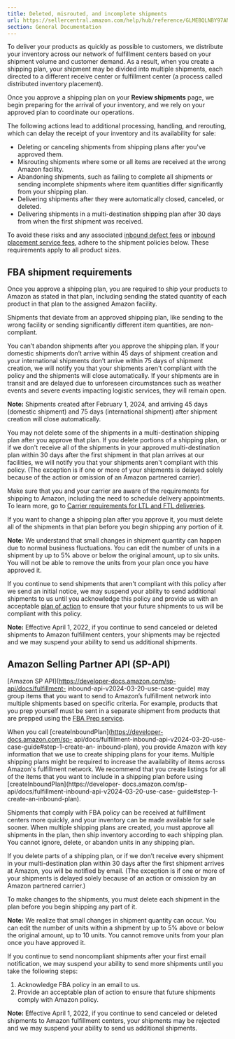 ```yaml
---
title: Deleted, misrouted, and incomplete shipments
url: https://sellercentral.amazon.com/help/hub/reference/GLMEBQLNBY97ANYY
section: General Documentation
---
```


To deliver your products as quickly as possible to customers, we distribute
your inventory across our network of fulfillment centers based on your
shipment volume and customer demand. As a result, when you create a shipping
plan, your shipment may be divided into multiple shipments, each directed to a
different receive center or fulfillment center (a process called distributed
inventory placement).

Once you approve a shipping plan on your **Review shipments** page, we begin
preparing for the arrival of your inventory, and we rely on your approved plan
to coordinate our operations.

The following actions lead to additional processing, handling, and rerouting,
which can delay the receipt of your inventory and its availability for sale:

  * Deleting or canceling shipments from shipping plans after you've approved them.
  * Misrouting shipments where some or all items are received at the wrong Amazon facility.
  * Abandoning shipments, such as failing to complete all shipments or sending incomplete shipments where item quantities differ significantly from your shipping plan.
  * Delivering shipments after they were automatically closed, canceled, or deleted.
  * Delivering shipments in a multi-destination shipping plan after 30 days from when the first shipment was received.

To avoid these risks and any associated [inbound defect
fees](/gp/help/GL5XA3MNXAJKJE8E) or [inbound placement service
fees](/gp/help/GC3Q44PBK8BXQW3Z), adhere to the shipment policies below. These
requirements apply to all product sizes.

##  FBA shipment requirements

Once you approve a shipping plan, you are required to ship your products to
Amazon as stated in that plan, including sending the stated quantity of each
product in that plan to the assigned Amazon facility.

Shipments that deviate from an approved shipping plan, like sending to the
wrong facility or sending significantly different item quantities, are non-
compliant.

You can’t abandon shipments after you approve the shipping plan. If your
domestic shipments don’t arrive within 45 days of shipment creation and your
international shipments don’t arrive within 75 days of shipment creation, we
will notify you that your shipments aren't compliant with the policy and the
shipments will close automatically. If your shipments are in transit and are
delayed due to unforeseen circumstances such as weather events and severe
events impacting logistic services, they will remain open.

**Note:** Shipments created after February 1, 2024, and arriving 45 days
(domestic shipment) and 75 days (international shipment) after shipment
creation will close automatically.

You may not delete some of the shipments in a multi-destination shipping plan
after you approve that plan. If you delete portions of a shipping plan, or if
we don't receive all of the shipments in your approved multi-destination plan
within 30 days after the first shipment in that plan arrives at our
facilities, we will notify you that your shipments aren't compliant with this
policy. (The exception is if one or more of your shipments is delayed solely
because of the action or omission of an Amazon partnered carrier).

Make sure that you and your carrier are aware of the requirements for shipping
to Amazon, including the need to schedule delivery appointments. To learn
more, go to [Carrier requirements for LTL and FTL
deliveries](/gp/help/G200978420).

If you want to change a shipping plan after you approve it, you must delete
all of the shipments in that plan before you begin shipping any portion of it.

**Note:** We understand that small changes in shipment quantity can happen due
to normal business fluctuations. You can edit the number of units in a
shipment by up to 5% above or below the original amount, up to six units. You
will not be able to remove the units from your plan once you have approved it.

If you continue to send shipments that aren't compliant with this policy after
we send an initial notice, we may suspend your ability to send additional
shipments to us until you acknowledge this policy and provide us with an
acceptable [plan of action](/gp/help/201623610) to ensure that your future
shipments to us will be compliant with this policy.

**Note:** Effective April 1, 2022, if you continue to send canceled or deleted
shipments to Amazon fulfillment centers, your shipments may be rejected and we
may suspend your ability to send us additional shipments.

## Amazon Selling Partner API (SP-API)

[Amazon SP API](https://developer-docs.amazon.com/sp-api/docs/fulfillment-
inbound-api-v2024-03-20-use-case-guide) may group items that you want to send
to Amazon’s fulfillment network into multiple shipments based on specific
criteria. For example, products that you prep yourself must be sent in a
separate shipment from products that are prepped using the [FBA Prep
service](/gp/help/G201023020).

When you call [createInboundPlan](https://developer-docs.amazon.com/sp-
api/docs/fulfillment-inbound-api-v2024-03-20-use-case-guide#step-1-create-an-
inbound-plan), you provide Amazon with key information that we use to create
shipping plans for your items. Multiple shipping plans might be required to
increase the availability of items across Amazon's fulfillment network. We
recommend that you create listings for all of the items that you want to
include in a shipping plan before using [createInboundPlan](https://developer-
docs.amazon.com/sp-api/docs/fulfillment-inbound-api-v2024-03-20-use-case-
guide#step-1-create-an-inbound-plan).

Shipments that comply with FBA policy can be received at fulfillment centers
more quickly, and your inventory can be made available for sale sooner. When
multiple shipping plans are created, you must approve all shipments in the
plan, then ship inventory according to each shipping plan. You cannot ignore,
delete, or abandon units in any shipping plan.

If you delete parts of a shipping plan, or if we don’t receive every shipment
in your multi-destination plan within 30 days after the first shipment arrives
at Amazon, you will be notified by email. (The exception is if one or more of
your shipments is delayed solely because of an action or omission by an Amazon
partnered carrier.)

To make changes to the shipments, you must delete each shipment in the plan
before you begin shipping any part of it.

**Note:** We realize that small changes in shipment quantity can occur. You
can edit the number of units within a shipment by up to 5% above or below the
original amount, up to 10 units. You cannot remove units from your plan once
you have approved it.

If you continue to send noncompliant shipments after your first email
notification, we may suspend your ability to send more shipments until you
take the following steps:  

  1. Acknowledge FBA policy in an email to us.
  2. Provide an acceptable plan of action to ensure that future shipments comply with Amazon policy.

**Note:** Effective April 1, 2022, if you continue to send canceled or deleted
shipments to Amazon fulfillment centers, your shipments may be rejected and we
may suspend your ability to send us additional shipments.

